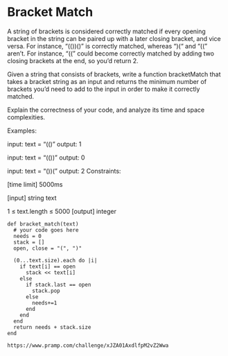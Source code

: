Bracket Match
=============
A string of brackets is considered correctly matched if every opening bracket in the string can be paired up with a later closing bracket, and vice versa. For instance, “(())()” is correctly matched, whereas “)(“ and “((” aren’t. For instance, “((” could become correctly matched by adding two closing brackets at the end, so you’d return 2.

Given a string that consists of brackets, write a function bracketMatch that takes a bracket string as an input and returns the minimum number of brackets you’d need to add to the input in order to make it correctly matched.

Explain the correctness of your code, and analyze its time and space complexities.

Examples:

input:  text = “(()”
output: 1

input:  text = “(())”
output: 0

input:  text = “())(”
output: 2
Constraints:

[time limit] 5000ms

[input] string text

1 ≤ text.length ≤ 5000
[output] integer

```
def bracket_match(text)
  # your code goes here
  needs = 0
  stack = []
  open, close = "(", ")"
  
  (0...text.size).each do |i|
    if text[i] == open
      stack << text[i]
    else
      if stack.last == open
        stack.pop
      else
        needs+=1
      end
    end
  end
  return needs + stack.size
end
```
`https://www.pramp.com/challenge/xJZA01AxdlfpM2vZ2Wwa`
